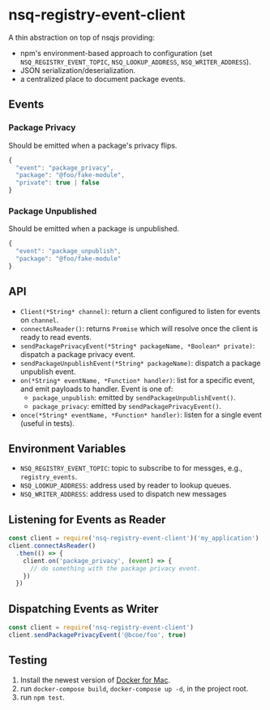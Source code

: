 # nsq-registry-event-client

A thin abstraction on top of nsqjs providing:

* npm's environment-based approach to configuration (set
  `NSQ_REGISTRY_EVENT_TOPIC`, `NSQ_LOOKUP_ADDRESS`, `NSQ_WRITER_ADDRESS`).
* JSON serialization/deserialization.
* a centralized place to document package events.

## Events

### Package Privacy

Should be emitted when a package's privacy flips.

```js
{
  "event": "package_privacy",
  "package": "@foo/fake-module",
  "private": true | false
}
```

### Package Unpublished

Should be emitted when a package is unpublished.

```js
{
  "event": "package_unpublish",
  "package": "@foo/fake-module"
}
```

## API

* `Client(*String* channel)`: return a client configured to listen for events on `channel`.
* `connectAsReader()`: returns `Promise` which will resolve once the client is ready to read events.
* `sendPackagePrivacyEvent(*String* packageName, *Boolean* private)`: dispatch a package privacy event.
* `sendPackageUnpublishEvent(*String* packageName)`: dispatch a package unpublish event.
* `on(*String* eventName, *Function* handler)`: list for a specific event, and emit payloads to handler.
  Event is one of:
    * `package_unpublish`: emitted by `sendPackageUnpublishEvent()`.
    * `package_privacy`: emitted by `sendPackagePrivacyEvent()`.
* `once(*String* eventName, *Function* handler)`: listen for a single event (useful in tests).

## Environment Variables

* `NSQ_REGISTRY_EVENT_TOPIC`: topic to subscribe to for messges, e.g., `registry_events`.
* `NSQ_LOOKUP_ADDRESS`: address used by reader to lookup queues.
* `NSQ_WRITER_ADDRESS`: address used to dispatch new messages

## Listening for Events as Reader

```js
const client = require('nsq-registry-event-client')('my_application')
client.connectAsReader()
  .then(() => {
    client.on('package_privacy', (event) => {
      // do something with the package privacy event.
    })
  })
```

## Dispatching Events as Writer

```js
const client = require('nsq-registry-event-client')
client.sendPackagePrivacyEvent('@bcoe/foo', true)
```

## Testing

1. Install the newest version of [Docker for Mac](https://docs.docker.com/docker-for-mac/install/).
2. run `docker-compose build`, `docker-compose up -d`, in the project root.
3. run `npm test`.
